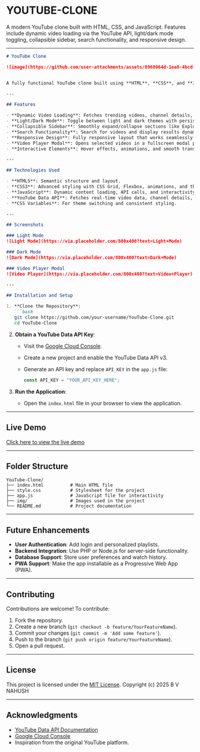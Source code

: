 # YOUTUBE-CLONE
A modern YouTube clone built with HTML, CSS, and JavaScript. Features include dynamic video loading via the YouTube API, light/dark mode toggling, collapsible sidebar, search functionality, and responsive design.



---

````markdown
# YouTube Clone

![image](https://github.com/user-attachments/assets/8968064d-1ea8-4bcd-8640-809b81d7e71c)


A fully functional YouTube clone built using **HTML**, **CSS**, and **JavaScript**. This project demonstrates modern web development practices, including API integration, responsive design, and interactive user interfaces.

---

## Features

- **Dynamic Video Loading**: Fetches trending videos, channel details, and search results using the YouTube Data API.
- **Light/Dark Mode**: Toggle between light and dark themes with persistent preferences using `localStorage`.
- **Collapsible Sidebar**: Smoothly expand/collapse sections like Explore, Subscriptions, and Watch History.
- **Search Functionality**: Search for videos and display results dynamically.
- **Responsive Design**: Fully responsive layout that works seamlessly on desktops, tablets, and mobile devices.
- **Video Player Modal**: Opens selected videos in a fullscreen modal player.
- **Interactive Elements**: Hover effects, animations, and smooth transitions for enhanced user experience.

---

## Technologies Used

- **HTML5**: Semantic structure and layout.
- **CSS3**: Advanced styling with CSS Grid, Flexbox, animations, and theming.
- **JavaScript**: Dynamic content loading, API calls, and interactivity.
- **YouTube Data API**: Fetches real-time video data, channel details, and search results.
- **CSS Variables**: For theme switching and consistent styling.

---

## Screenshots

### Light Mode  
![Light Mode](https://via.placeholder.com/800x400?text=Light+Mode)

### Dark Mode  
![Dark Mode](https://via.placeholder.com/800x400?text=Dark+Mode)

### Video Player Modal  
![Video Player](https://via.placeholder.com/800x400?text=Video+Player)

---

## Installation and Setup

1. **Clone the Repository**:
   ```bash
   git clone https://github.com/your-username/YouTube-Clone.git
   cd YouTube-Clone
````

2. **Obtain a YouTube Data API Key**:

   * Visit the [Google Cloud Console](https://console.cloud.google.com/).
   * Create a new project and enable the YouTube Data API v3.
   * Generate an API key and replace `API_KEY` in the `app.js` file:

     ```javascript
     const API_KEY = "YOUR_API_KEY_HERE";
     ```

3. **Run the Application**:

   * Open the `index.html` file in your browser to view the application.

---

## Live Demo

[Click here to view the live demo](https://your-username.github.io/YouTube-Clone/)

---

## Folder Structure

```
YouTube-Clone/
├── index.html          # Main HTML file
├── style.css           # Stylesheet for the project
├── app.js              # JavaScript file for interactivity
├── img/                # Images used in the project
└── README.md           # Project documentation
```

---

## Future Enhancements

* **User Authentication**: Add login and personalized playlists.
* **Backend Integration**: Use PHP or Node.js for server-side functionality.
* **Database Support**: Store user preferences and watch history.
* **PWA Support**: Make the app installable as a Progressive Web App (PWA).

---

## Contributing

Contributions are welcome! To contribute:

1. Fork the repository.
2. Create a new branch (`git checkout -b feature/YourFeatureName`).
3. Commit your changes (`git commit -m 'Add some feature'`).
4. Push to the branch (`git push origin feature/YourFeatureName`).
5. Open a pull request.

---

## License

This project is licensed under the [MIT License](LICENSE).
Copyright (c) 2025 B V NAHUSH

---

## Acknowledgments

* [YouTube Data API Documentation](https://developers.google.com/youtube/v3)
* [Google Cloud Console](https://console.cloud.google.com/)
* Inspiration from the original YouTube platform.

```


